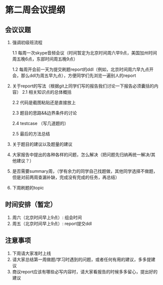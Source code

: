 # 第二周会议提纲


## 会议议题

1.  强调初级班流程

    1.1 每周一次skype音频会议（时间暂定为北京时间周六早9点，美国加州时间周五晚6点，东部时间周五晚9点）
   
    1.2 每周开会前一天为提交刷题report的ddl（例如，北京时间周六早九点开会，那么ddl为周五早九点），方便同学们先浏览一遍别人的report

2.	关于report的写法（根据git上同学们写的报告我们讨论一下报告必须囊括的内容）
	2.1 相关知识点的总体概括

	2.2 代码是截图粘贴还是直接放上

	2.3 题目的思路&&边界条件的讨论

	2.4 testcase （写几道题的）

	2.5 最后的方法总结

3.	关于题目的建议以及题量的建议

4.	大家报告中提出的各种各样的问题，怎么解决（把问题先归纳再统一解决/其他建议？）

5.	是否需要summary周，（学有余力的同学自己找题做，其他同学选择不做题，但是对前两周查漏补缺，完成没有完成的任务，再总结）

6.	下周刷题的topic



## 时间安排（暂定）

1.  周六（北京时间早上9点）: 组会时间
2.  周五（北京时间早上9点）: report提交ddl

## 注意事项

1.  下周请大家准时上线
2.  请大家总结第一周做题/学习时遇到的问题，或者任何有用的建议，多多提建议
3.  商议report应该有哪些必写内容时，请大家看报告的时候多多留心，提出好的建议

